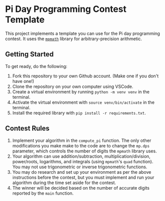 # Pi Day Programming Contest Template
This project implements a template you can use for the Pi day programming contest. It uses the [`mpmath`](https://mpmath.org/) library for arbitrary-precision arithmetic.
## Getting Started
 To get ready, do the following:
1. Fork this repository to your own Github account. (Make one if you don't have one!)
2. Clone the repository on your own computer using VSCode.
3. Create a virtual environment by running `python -m venv venv` in the terminal.
4. Activate the virtual environment with `source venv/bin/activate` in the terminal.
5. Install the required library with `pip install -r requirements.txt`.
## Contest Rules
1. Implement your algorithm in the `compute_pi` function. The only other modifications you make make to the code are to change the `mp.dps` parameter, which controls the number of digits the `mpmath` library uses.
2. Your algorithm can use addition/subtraction, multiplication/division, power/roots, logarithms, and integrals (using `mpmath`'s `quad` function). You may not use trigonometric or inverse trigonometric functions.
3. You may do research and set up your environment as per the above instructions before the contest, but you must implement and run your algorithm during the time set aside for the contest.
4. The winner will be decided based on the number of accurate digits reported by the `main` function.

